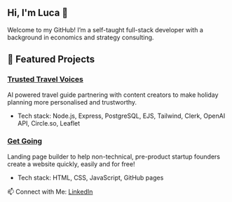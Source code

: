 ## Hi, I'm Luca 👋

Welcome to my GitHub! I’m a self-taught full-stack developer with a background in economics and strategy consulting.  

## 🔨 Featured Projects  

### [Trusted Travel Voices](https://trustedtravelvoices.com/)
AI powered travel guide partnering with content creators to make holiday planning more personalised and trustworthy.
- Tech stack: Node.js, Express, PostgreSQL, EJS, Tailwind, Clerk, OpenAI API, Circle.so, Leaflet

### [Get Going](https://lucaducca.github.io/jgg-main-page/)
Landing page builder to help non-technical, pre-product startup founders create a website quickly, easily and for free!
- Tech stack: HTML, CSS, JavaScript, GitHub pages

📫 Connect with Me: [LinkedIn](https://www.linkedin.com/in/luca-ducceschi-b90247115/) 
